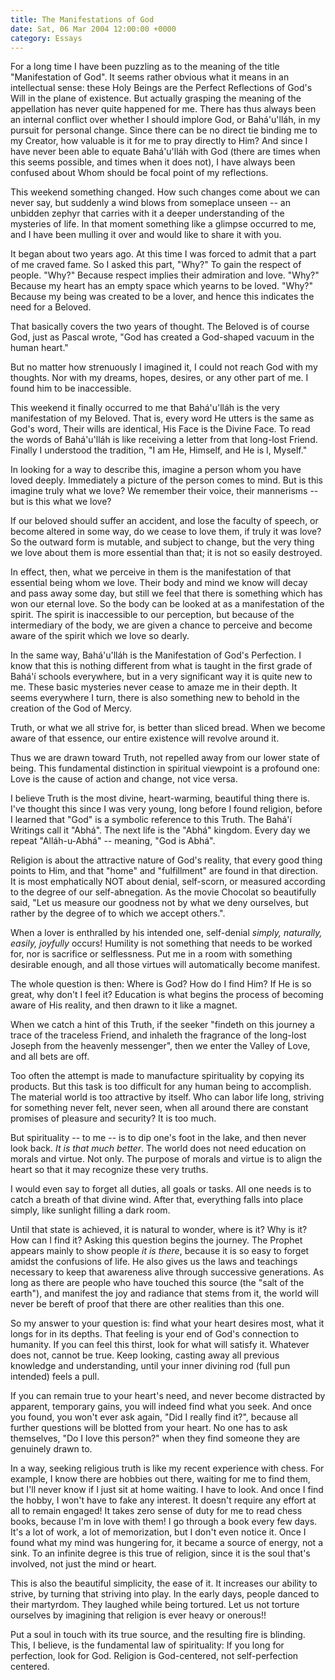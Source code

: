```yaml
---
title: The Manifestations of God
date: Sat, 06 Mar 2004 12:00:00 +0000
category: Essays
---
```


For a long time I have been puzzling as to the meaning of the title
"Manifestation of God".  It seems rather obvious what it means in an
intellectual sense: these Holy Beings are the Perfect Reflections of
God's Will in the plane of existence.  But actually grasping the meaning
of the appellation has never quite happened for me.  There has thus
always been an internal conflict over whether I should implore God, or
Bahá'u'lláh, in my pursuit for personal change.  Since there can be no
direct tie binding me to my Creator, how valuable is it for me to pray
directly to Him?  And since I have never been able to equate Bahá'u'lláh
with God (there are times when this seems possible, and times when it
does not), I have always been confused about Whom should be focal point
of my reflections.

This weekend something changed.  How such changes come about we can
never say, but suddenly a wind blows from someplace unseen -- an
unbidden zephyr that carries with it a deeper understanding of the
mysteries of life.  In that moment something like a glimpse occurred to
me, and I have been mulling it over and would like to share it with you.

It began about two years ago.  At this time I was forced to admit that a
part of me craved fame.  So I asked this part, "Why?"  To gain the
respect of people.  "Why?"  Because respect implies their admiration and
love.  "Why?"  Because my heart has an empty space which yearns to be
loved.  "Why?"  Because my being was created to be a lover, and hence
this indicates the need for a Beloved.

That basically covers the two years of thought.  The Beloved is of
course God, just as Pascal wrote, "God has created a God-shaped vacuum
in the human heart."

But no matter how strenuously I imagined it, I could not reach God with
my thoughts.  Nor with my dreams, hopes, desires, or any other part of
me.  I found him to be inaccessible.

This weekend it finally occurred to me that Bahá'u'lláh is the very
manifestation of my Beloved.  That is, every word He utters is the same
as God's word, Their wills are identical, His Face is the Divine Face.
To read the words of Bahá'u'lláh is like receiving a letter from that
long-lost Friend.  Finally I understood the tradition, "I am He,
Himself, and He is I, Myself."

In looking for a way to describe this, imagine a person whom you have
loved deeply.  Immediately a picture of the person comes to mind.  But
is this imagine truly what we love?  We remember their voice, their
mannerisms -- but is this what we love?

If our beloved should suffer an accident, and lose the faculty of
speech, or become altered in some way, do we cease to love them, if
truly it was love?  So the outward form is mutable, and subject to
change, but the very thing we love about them is more essential than
that; it is not so easily destroyed.

In effect, then, what we perceive in them is the manifestation of that
essential being whom we love.  Their body and mind we know will decay
and pass away some day, but still we feel that there is something which
has won our eternal love.  So the body can be looked at as a
manifestation of the spirit.  The spirit is inaccessible to our
perception, but because of the intermediary of the body, we are given a
chance to perceive and become aware of the spirit which we love so
dearly.

In the same way, Bahá'u'lláh is the Manifestation of God's Perfection.
I know that this is nothing different from what is taught in the first
grade of Bahá'í schools everywhere, but in a very significant way it is
quite new to me.  These basic mysteries never cease to amaze me in their
depth.  It seems everywhere I turn, there is also something new to
behold in the creation of the God of Mercy.

Truth, or what we all strive for, is better than sliced bread.  When we
become aware of that essence, our entire existence will revolve around
it.

Thus we are drawn toward Truth, not repelled away from our lower state
of being.  This fundamental distinction in spiritual viewpoint is a
profound one: Love is the cause of action and change, not vice versa.

I believe Truth is the most divine, heart-warming, beautiful thing there
is.  I've thought this since I was very young, long before I found
religion, before I learned that "God" is a symbolic reference to this
Truth.  The Bahá'í Writings call it "Abhá".  The next life is the "Abhá"
kingdom.  Every day we repeat "Alláh-u-Abhá" -- meaning, "God is Abhá".

Religion is about the attractive nature of God's reality, that every
good thing points to Him, and that "home" and "fulfillment" are found in
that direction.  It is most emphatically NOT about denial, self-scorn,
or measured according to the degree of our self-abnegation.  As the
movie Chocolat so beautifully said, "Let us measure our goodness not by
what we deny ourselves, but rather by the degree of to which we accept
others.".

When a lover is enthralled by his intended one, self-denial *simply,
naturally, easily, joyfully* occurs!  Humility is not something that
needs to be worked for, nor is sacrifice or selflessness.  Put me in a
room with something desirable enough, and all those virtues will
automatically become manifest.

The whole question is then: Where is God?  How do I find Him?  If He is
so great, why don't I feel it?  Education is what begins the process of
becoming aware of His reality, and then drawn to it like a magnet.

When we catch a hint of this Truth, if the seeker "findeth on this
journey a trace of the traceless Friend, and inhaleth the fragrance of
the long-lost Joseph from the heavenly messenger", then we enter the
Valley of Love, and all bets are off.

Too often the attempt is made to manufacture spirituality by copying its
products.  But this task is too difficult for any human being to
accomplish.  The material world is too attractive by itself.  Who can
labor life long, striving for something never felt, never seen, when all
around there are constant promises of pleasure and security?  It is too
much.

But spirituality -- to me -- is to dip one's foot in the lake, and then
never look back.  *It is that much better*.  The world does not need
education on morals and virtue.  Not only.  The purpose of morals and
virtue is to align the heart so that it may recognize these very truths.

I would even say to forget all duties, all goals or tasks.  All one
needs is to catch a breath of that divine wind.  After that, everything
falls into place simply, like sunlight filling a dark room.

Until that state is achieved, it is natural to wonder, where is it?  Why
is it?  How can I find it?  Asking this question begins the journey.
The Prophet appears mainly to show people *it is there*, because it is so
easy to forget amidst the confusions of life.  He also gives us the laws
and teachings necessary to keep that awareness alive through successive
generations.  As long as there are people who have touched this source
(the "salt of the earth"), and manifest the joy and radiance that stems
from it, the world will never be bereft of proof that there are other
realities than this one.

So my answer to your question is: find what your heart desires most,
what it longs for in its depths.  That feeling is your end of God's
connection to humanity.  If you can feel this thirst, look for what will
satisfy it.  Whatever does not, cannot be true.  Keep looking, casting
away all previous knowledge and understanding, until your inner divining
rod (full pun intended) feels a pull.

If you can remain true to your heart's need, and never become distracted
by apparent, temporary gains, you will indeed find what you seek.  And
once you found, you won't ever ask again, "Did I really find it?",
because all further questions will be blotted from your heart.  No one
has to ask themselves, "Do I love this person?" when they find someone
they are genuinely drawn to.

In a way, seeking religious truth is like my recent experience with
chess.  For example, I know there are hobbies out there, waiting for me
to find them, but I'll never know if I just sit at home waiting.  I have
to look.  And once I find the hobby, I won't have to fake any interest.
It doesn't require any effort at all to remain engaged!  It takes zero
sense of duty for me to read chess books, because I'm in love with them!
I go through a book every few days.  It's a lot of work, a lot of
memorization, but I don't even notice it.  Once I found what my mind was
hungering for, it became a source of energy, not a sink.  To an infinite
degree is this true of religion, since it is the soul that's involved,
not just the mind or heart.

This is also the beautiful simplicity, the ease of it.  It increases our
ability to strive, by turning that striving into play.  In the early
days, people danced to their martyrdom.  They laughed while being
tortured.  Let us not torture ourselves by imagining that religion is
ever heavy or onerous!!

Put a soul in touch with its true source, and the resulting fire is
blinding.  This, I believe, is the fundamental law of spirituality: If
you long for perfection, look for God.  Religion is God-centered, not
self-perfection centered.


